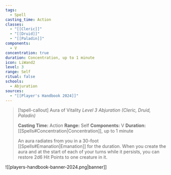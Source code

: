 ```yaml
---
tags:
  - Spell
casting_time: Action
classes:
  - "[[Cleric]]"
  - "[[Druid]]"
  - "[[Paladin]]"
components:
  - V
concentration: true
duration: Concentration, up to 1 minute
icon: LiWand2
level: 3
range: Self
ritual: false
schools:
  - Abjuration
sources: 
  - "[[Player's Handbook 2024]]"
---
```

>[!spell-callout] Aura of Vitality
>_Level 3 Abjuration (Cleric, Druid, Paladin)_
>
>**Casting Time:** Action
>**Range:** Self
>**Components:** V
>**Duration:** [[Spells#Concentration\|Concentration]], up to 1 minute
>
>An aura radiates from you in a 30-foot [[Spells#Emanation\|Emanation]] for the duration. When you create the aura and at the start of each of your turns while it persists, you can restore 2d6 Hit Points to one creature in it.


![[players-handbook-banner-2024.png|banner]]